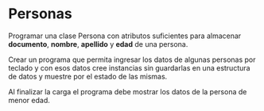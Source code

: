 # Personas
Programar una clase Persona con atributos suficientes para almacenar **documento**, **nombre**, **apellido** y **edad** de una persona.

Crear un programa que permita ingresar los datos de algunas personas por teclado y con esos datos cree instancias sin guardarlas en una estructura de datos y muestre por el estado de las mismas.

Al finalizar la carga el programa debe mostrar los datos de la persona de menor edad.